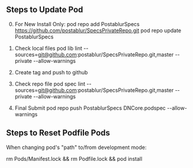 Steps to Update Pod
------------------------
0. For New Install Only:
pod repo add PostablurSpecs https://github.com/postablur/SpecsPrivateRepo.git
pod repo update PostablurSpecs

1. Check local files
pod lib lint --sources=git@github.com:postablur/SpecsPrivateRepo.git,master --private --allow-warnings

2. Create tag and push to github

3. Check repo file
pod spec lint --sources=git@github.com:postablur/SpecsPrivateRepo.git,master --private --allow-warnings

4. Final Submit
pod repo push PostablurSpecs DNCore.podspec --allow-warnings


Steps to Reset Podfile Pods
--------------------------------
When changing pod's "path" to/from development mode:

rm Pods/Manifest.lock && rm Podfile.lock && pod install
